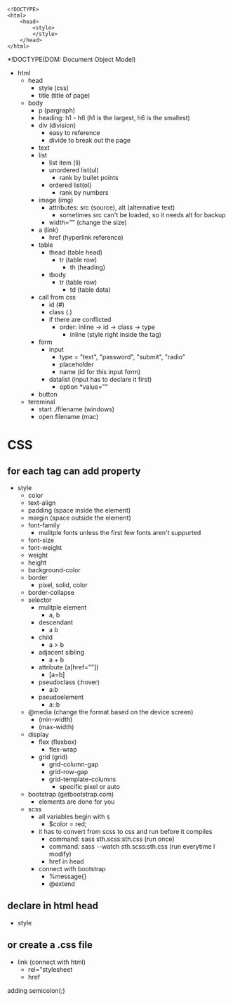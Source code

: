 ```
<!DOCTYPE>
<html>
	<head>
		<style>
		</style>
	</head>
</html>
```

*!DOCTYPE(DOM: Document Object Model)
* html
	* head
		* style (css)
		* title (title of page)
	* body
		* p (pargraph)
		* heading: h1 - h6 (h1 is the largest, h6 is the smallest)
		* div (division)
			* easy to reference
			* divide to break out the page
		* text
		* list
			* list item (li)
			* unordered list(ul)
				* rank by bullet points
			* ordered list(ol)
				* rank by numbers
		* image (img)
			* attributes: src (source), alt (alternative text)
				* sometimes src can't be loaded, so it needs alt for backup
			* width="" (change the size)
		* a (link)
			* href (hyperlink reference)
		* table
			* thead (table head)
				* tr (table row)
					* th (heading)
			* tbody
				* tr (table row)
					* td (table data)
		* call from css
			* id (#)
			* class (.)
			* if there are conflicted
				* order: inline -> id -> class -> type
					* inline (style right inside the tag)
		* form
			* input 
				* type = "text", "password", "submit", "radio"
				* placeholder
				* name (id for this input form)
			* datalist (input has to declare it first)
				* option
					*value=""
		* button
	* tereminal
		* start ./filename (windows)
		* open filename (mac)
		
# CSS
## for each tag can add property
* style
	* color
	* text-align
	* padding (space inside the element) 
	* margin (space outside the element)
	* font-family
		* mulitple fonts unless the first few fonts aren't suppurted
	* font-size
	* font-weight
	* weight
	* height
	* background-color
	* border
		* pixel, solid, color
	* border-collapse
	* selector
		* mulitple element
			* a, b
		* descendant 
			* a b
		* child 
			* a > b
		* adjacent sibling 
			* a + b
		* attribute (a[href=""])
			* [a=b]
		* pseudoclass (:hover)
			* a:b
		* pseudoelement
			* a::b
	* @media (change the format based on the device screen)
		* (min-width)
		* (max-width)
	* display
		* flex (flexbox)
			* flex-wrap 
		* grid (grid)
			* grid-column-gap
			* grid-row-gap
			* grid-template-columns
				* specific pixel or auto
	* bootstrap (getbootstrap.com)
		* elements are done for you
	* scss
		* all variables begin with `$`
			* $color = red;
		* it has to convert from scss to css and run before it compiles
			* command: sass sth.scss:sth.css (run once)
			* command: sass --watch sth.scss:sth.css (run everytime I modify)
			* href in head
		* connect with bootstrap
			* %message{}
			* @extend 
				
		
## declare in html head
* style

## or create a .css file
* link (connect with html)
	* rel="stylesheet
	* href

adding semicolon(;)